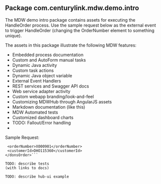 ## Package com.centurylink.mdw.demo.intro

The MDW demo intro package contains assets for executing the HandleOrder process.
Use the sample request below as the external event to trigger HandleOrder 
(changing the OrderNumber element to something unique).

The assets in this package illustrate the following MDW features:
 - Embedded process documentation
 - Custom and AutoForm manual tasks
 - Dynamic Java activity
 - Custom task actions
 - Dynamic Java object variable
 - External Event Handlers
 - REST services and Swagger API docs
 - Web service adapter activity
 - Custom webapp branding/look-and-feel
 - Customizing MDWHub through AngularJS assets
 - Markdown documentation (like this)
 - MDW Automated tests
 - Customized dashboard charts
 - TODO: Fallout/Error handling
 - 
 
 Sample Request:
 ```<donsOrder>
  <orderNumber>X000901</orderNumber>
  <customerId>DHO115360</customerId>
</donsOrder>```

TODO: describe tests
(with links to docs)

TODO: describe hub-ui example
